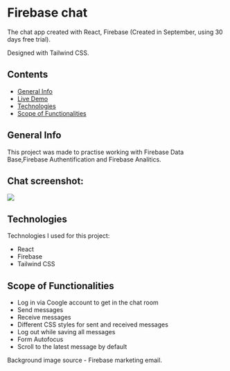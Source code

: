 # Firebase chat

The chat app created with React, Firebase (Created in September, using 30 days free trial). 

Designed with  Tailwind CSS.

## Contents
* [General Info](#general-info)
* [Live Demo](#live-demo)
* [Technologies](#technologies)
* [Scope of Functionalities](#scope-of-functionalities)

## General Info
This project was made to practise working with Firebase Data Base,Firebase Authentification and Firebase Analitics.

## Chat screenshot:

<img src="https://ik.imagekit.io/stcl/chat/screenshot_PVX_iiJrt?ik-sdk-version=javascript-1.4.3&updatedAt=1665218297650">

## Technologies
Technologies I used for this project:
- React 
- Firebase 
- Tailwind CSS


## Scope of Functionalities
- Log in via Coogle account to get in the chat room
- Send messages
- Receive messages
- Different CSS styles for sent and received messages
- Log out while saving all messages
- Form Autofocus
- Scroll to the latest message by default

Background image source - Firebase marketing email.




